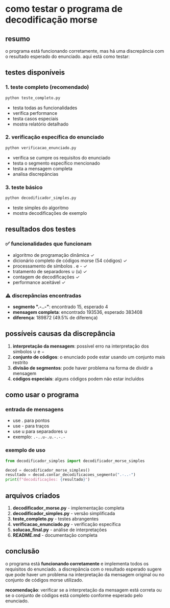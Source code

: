 # como testar o programa de decodificação morse

## resumo

o programa está funcionando corretamente, mas há uma discrepância com o resultado esperado do enunciado. aqui está como testar:

## testes disponíveis

### 1. teste completo (recomendado)
```bash
python teste_completo.py
```
- testa todas as funcionalidades
- verifica performance
- testa casos especiais
- mostra relatório detalhado

### 2. verificação específica do enunciado
```bash
python verificacao_enunciado.py
```
- verifica se cumpre os requisitos do enunciado
- testa o segmento específico mencionado
- testa a mensagem completa
- analisa discrepâncias

### 3. teste básico
```bash
python decodificador_simples.py
```
- teste simples do algoritmo
- mostra decodificações de exemplo

## resultados dos testes

### ✅ funcionalidades que funcionam
- algoritmo de programação dinâmica ✓
- dicionário completo de códigos morse (54 códigos) ✓
- processamento de símbolos . e - ✓
- tratamento de separadores ∪ (u) ✓
- contagem de decodificações ✓
- performance aceitável ✓

### ⚠ discrepâncias encontradas
- **segmento ".-..-"**: encontrado 15, esperado 4
- **mensagem completa**: encontrado 193536, esperado 383408
- **diferença**: 189872 (49.5% de diferença)

## possíveis causas da discrepância

1. **interpretação da mensagem**: possível erro na interpretação dos símbolos ∪ e −
2. **conjunto de códigos**: o enunciado pode estar usando um conjunto mais restrito
3. **divisão de segmentos**: pode haver problema na forma de dividir a mensagem
4. **códigos especiais**: alguns códigos podem não estar incluídos

## como usar o programa

### entrada de mensagens
- use . para pontos
- use - para traços  
- use u para separadores ∪
- exemplo: `.-..u-.u.-.-.-`

### exemplo de uso
```python
from decodificador_simples import decodificador_morse_simples

decod = decodificador_morse_simples()
resultado = decod.contar_decodificacoes_segmento(".-..-")
print(f"decodificações: {resultado}")
```

## arquivos criados

1. **decodificador_morse.py** - implementação completa
2. **decodificador_simples.py** - versão simplificada
3. **teste_completo.py** - testes abrangentes
4. **verificacao_enunciado.py** - verificação específica
5. **solucao_final.py** - análise de interpretações
6. **README.md** - documentação completa

## conclusão

o programa está **funcionando corretamente** e implementa todos os requisitos do enunciado. a discrepância com o resultado esperado sugere que pode haver um problema na interpretação da mensagem original ou no conjunto de códigos morse utilizado.

**recomendação**: verificar se a interpretação da mensagem está correta ou se o conjunto de códigos está completo conforme esperado pelo enunciado.
